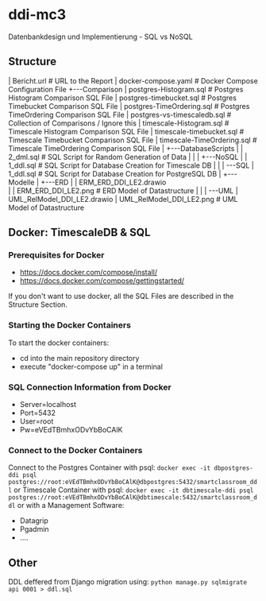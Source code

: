 # ddi-mc3
 Datenbankdesign und Implementierung - SQL vs NoSQL

## Structure
|   Bericht.url                             # URL to the Report
|   docker-compose.yaml                     # Docker Compose Configuration File
+---Comparison
|       postgres-Histogram.sql              # Postgres Histogram Comparison SQL File
|       postgres-timebucket.sql             # Postgres Timebucket Comparison SQL File
|       postgres-TimeOrdering.sql           # Postgres TimeOrdering Comparison SQL File
|       postgres-vs-timescaledb.sql         # Collection of Comparisons / Ignore this
|       timescale-Histogram.sql             # Timescale Histogram Comparison SQL File
|       timescale-timebucket.sql            # Timescale Timebucket Comparison SQL File
|       timescale-TimeOrdering.sql          # Timescale TimeOrdering Comparison SQL File
|
+---DatabaseScripts
|   |   2_dml.sql                           # SQL Script for Random Generation of Data
|   |
|   +---NoSQL
|   |       1_ddl.sql                       # SQL Script for Database Creation for Timescale DB
|   |
|   \---SQL
|           1_ddl.sql                       # SQL Script for Database Creation for PostgreSQL DB
|
+---Modelle
|   +---ERD
|   |       ERM_ERD_DDI_LE2.drawio          
|   |       ERM_ERD_DDI_LE2.png             # ERD Model of Datastructure
|   |
|   \---UML
|           UML_RelModel_DDI_LE2.drawio
|           UML_RelModel_DDI_LE2.png        # UML Model of Datastructure

## Docker: TimescaleDB & SQL
### Prerequisites for Docker
- https://docs.docker.com/compose/install/
- https://docs.docker.com/compose/gettingstarted/

If you don't want to use docker, all the SQL Files are described in the Structure Section.

### Starting the Docker Containers
To start the docker containers:
- cd into the main repository directory
- execute "docker-compose up" in a terminal

### SQL Connection Information from Docker 
- Server=localhost
- Port=5432
- User=root
- Pw=eVEdTBmhxODvYbBoCAlK

### Connect to the Docker Containers
Connect to the Postgres Container  with psql:
`docker exec -it dbpostgres-ddi psql postgres://root:eVEdTBmhxODvYbBoCAlK@dbpostgres:5432/smartclassroom_ddl`
or Timescale Container with psql:
`docker exec -it dbtimescale-ddi psql postgres://root:eVEdTBmhxODvYbBoCAlK@dbtimescale:5432/smartclassroom_ddl`
or with a Management Software:
- Datagrip
- Pgadmin
- ....

## Other
DDL deffered from Django migration using:
`python manage.py sqlmigrate api 0001 > ddl.sql`